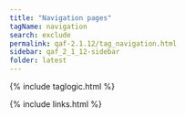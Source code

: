 ```yaml
---
title: "Navigation pages"
tagName: navigation
search: exclude
permalink: qaf-2.1.12/tag_navigation.html
sidebar: qaf_2_1_12-sidebar
folder: latest
---
```

{% include taglogic.html %}

{% include links.html %}
